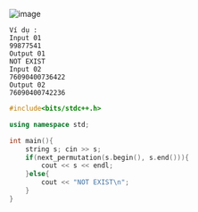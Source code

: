 ![image](https://github.com/user-attachments/assets/c86e4677-78f7-41b5-a2a0-2bb985194a31)

```
Ví dụ :
Input 01
99877541
Output 01
NOT EXIST
Input 02
76090400736422
Output 02
76090400742236
```

```cpp
#include<bits/stdc++.h>

using namespace std;

int main(){
    string s; cin >> s;
    if(next_permutation(s.begin(), s.end())){
        cout << s << endl;
    }else{
        cout << "NOT EXIST\n";
    }
}
```
